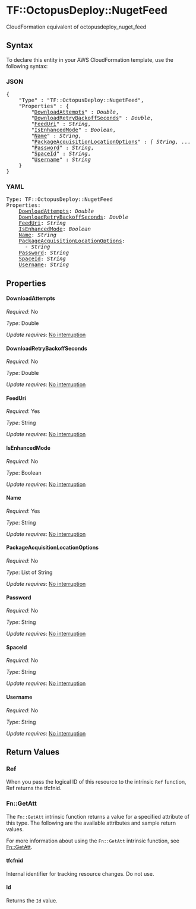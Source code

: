 # TF::OctopusDeploy::NugetFeed

CloudFormation equivalent of octopusdeploy_nuget_feed

## Syntax

To declare this entity in your AWS CloudFormation template, use the following syntax:

### JSON

<pre>
{
    "Type" : "TF::OctopusDeploy::NugetFeed",
    "Properties" : {
        "<a href="#downloadattempts" title="DownloadAttempts">DownloadAttempts</a>" : <i>Double</i>,
        "<a href="#downloadretrybackoffseconds" title="DownloadRetryBackoffSeconds">DownloadRetryBackoffSeconds</a>" : <i>Double</i>,
        "<a href="#feeduri" title="FeedUri">FeedUri</a>" : <i>String</i>,
        "<a href="#isenhancedmode" title="IsEnhancedMode">IsEnhancedMode</a>" : <i>Boolean</i>,
        "<a href="#name" title="Name">Name</a>" : <i>String</i>,
        "<a href="#packageacquisitionlocationoptions" title="PackageAcquisitionLocationOptions">PackageAcquisitionLocationOptions</a>" : <i>[ String, ... ]</i>,
        "<a href="#password" title="Password">Password</a>" : <i>String</i>,
        "<a href="#spaceid" title="SpaceId">SpaceId</a>" : <i>String</i>,
        "<a href="#username" title="Username">Username</a>" : <i>String</i>
    }
}
</pre>

### YAML

<pre>
Type: TF::OctopusDeploy::NugetFeed
Properties:
    <a href="#downloadattempts" title="DownloadAttempts">DownloadAttempts</a>: <i>Double</i>
    <a href="#downloadretrybackoffseconds" title="DownloadRetryBackoffSeconds">DownloadRetryBackoffSeconds</a>: <i>Double</i>
    <a href="#feeduri" title="FeedUri">FeedUri</a>: <i>String</i>
    <a href="#isenhancedmode" title="IsEnhancedMode">IsEnhancedMode</a>: <i>Boolean</i>
    <a href="#name" title="Name">Name</a>: <i>String</i>
    <a href="#packageacquisitionlocationoptions" title="PackageAcquisitionLocationOptions">PackageAcquisitionLocationOptions</a>: <i>
      - String</i>
    <a href="#password" title="Password">Password</a>: <i>String</i>
    <a href="#spaceid" title="SpaceId">SpaceId</a>: <i>String</i>
    <a href="#username" title="Username">Username</a>: <i>String</i>
</pre>

## Properties

#### DownloadAttempts

_Required_: No

_Type_: Double

_Update requires_: [No interruption](https://docs.aws.amazon.com/AWSCloudFormation/latest/UserGuide/using-cfn-updating-stacks-update-behaviors.html#update-no-interrupt)

#### DownloadRetryBackoffSeconds

_Required_: No

_Type_: Double

_Update requires_: [No interruption](https://docs.aws.amazon.com/AWSCloudFormation/latest/UserGuide/using-cfn-updating-stacks-update-behaviors.html#update-no-interrupt)

#### FeedUri

_Required_: Yes

_Type_: String

_Update requires_: [No interruption](https://docs.aws.amazon.com/AWSCloudFormation/latest/UserGuide/using-cfn-updating-stacks-update-behaviors.html#update-no-interrupt)

#### IsEnhancedMode

_Required_: No

_Type_: Boolean

_Update requires_: [No interruption](https://docs.aws.amazon.com/AWSCloudFormation/latest/UserGuide/using-cfn-updating-stacks-update-behaviors.html#update-no-interrupt)

#### Name

_Required_: Yes

_Type_: String

_Update requires_: [No interruption](https://docs.aws.amazon.com/AWSCloudFormation/latest/UserGuide/using-cfn-updating-stacks-update-behaviors.html#update-no-interrupt)

#### PackageAcquisitionLocationOptions

_Required_: No

_Type_: List of String

_Update requires_: [No interruption](https://docs.aws.amazon.com/AWSCloudFormation/latest/UserGuide/using-cfn-updating-stacks-update-behaviors.html#update-no-interrupt)

#### Password

_Required_: No

_Type_: String

_Update requires_: [No interruption](https://docs.aws.amazon.com/AWSCloudFormation/latest/UserGuide/using-cfn-updating-stacks-update-behaviors.html#update-no-interrupt)

#### SpaceId

_Required_: No

_Type_: String

_Update requires_: [No interruption](https://docs.aws.amazon.com/AWSCloudFormation/latest/UserGuide/using-cfn-updating-stacks-update-behaviors.html#update-no-interrupt)

#### Username

_Required_: No

_Type_: String

_Update requires_: [No interruption](https://docs.aws.amazon.com/AWSCloudFormation/latest/UserGuide/using-cfn-updating-stacks-update-behaviors.html#update-no-interrupt)

## Return Values

### Ref

When you pass the logical ID of this resource to the intrinsic `Ref` function, Ref returns the tfcfnid.

### Fn::GetAtt

The `Fn::GetAtt` intrinsic function returns a value for a specified attribute of this type. The following are the available attributes and sample return values.

For more information about using the `Fn::GetAtt` intrinsic function, see [Fn::GetAtt](https://docs.aws.amazon.com/AWSCloudFormation/latest/UserGuide/intrinsic-function-reference-getatt.html).

#### tfcfnid

Internal identifier for tracking resource changes. Do not use.

#### Id

Returns the <code>Id</code> value.

